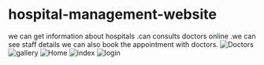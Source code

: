# hospital-management-website
we can get information about hospitals .can consults doctors online .we can see staff details
we can also book the appointment with doctors.
![Doctors](https://user-images.githubusercontent.com/105011753/188061804-819b9bb9-1cfc-4348-bbb3-376318bb4988.png)
![gallery](https://user-images.githubusercontent.com/105011753/188061809-4cb2a7d8-ee76-447a-8f35-f5130be5558c.png)
![Home](https://user-images.githubusercontent.com/105011753/188061814-362c28cf-f936-44e4-a998-5be79e20e41c.png)
![index](https://user-images.githubusercontent.com/105011753/188061823-1ed0e2e4-bac1-4844-b3f4-efaac2727d21.png)
![login](https://user-images.githubusercontent.com/105011753/188061848-1bb54197-563b-4edc-be9b-ac6b75e7bec5.png)
